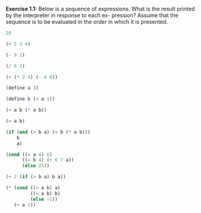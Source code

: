 **Exercise 1.1:** Below is a sequence of expressions. What is the result printed by the interpreter in response to each ex- pression? Assume that the sequence is to be evaluated in the order in which it is presented.

```scheme
10

(+ 5 3 4)

(- 9 1)

(/ 6 2)

(+ (* 2 4) (- 4 6))

(define a 3)

(define b (+ a 1))

(+ a b (* a b))

(= a b)

(if (and (> b a) (< b (* a b)))
    b 
    a)

(cond ((= a 4) 6)
      ((= b 4) (+ 6 7 a))
      (else 25))

(+ 2 (if (> b a) b a))

(* (cond ((> a b) a) 
         ((< a b) b)
         (else -1)) 
   (+ a 1))
```